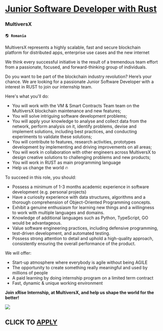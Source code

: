 # [Junior Software Developer with Rust](https://www.remotewlb.com/apply/junior-software-developer-with-rust)  
### MultiversX  
#### `🌎 Romania`  

MultiversX represents a highly scalable, fast and secure blockchain platform for distributed apps, enterprise use cases and the new internet

We think every successful initiative is the result of a tremendous team effort from a passionate, focused, and forward-thinking group of individuals.

Do you want to be part of the blockchain industry revolution? Here’s your chance. We are looking for a passionate Junior Software Developer with a interest in RUST to join our internship team.

  
  

Here's what you'll do:

  * You will work with the VM & Smart Contracts Team team on the MultiversX blockchain maintenance and new features; 
  * You will solve intriguing software development problems; 
  * You will apply your knowledge to analyse and collect data from the network, perform analysis on it, identify problems, devise and implement solutions, including best practices, and conducting experiments to validate these solutions; 
  * You will contribute to features, research activities, prototypes development by implementing and driving improvements on all areas; 
  * You will work in collaboration with other engineers across MultiversX to design creative solutions to challenging problems and new products; 
  * You will work in RUST as main programming language
  * Help us change the world 🔥

  
  

To succeed in this role, you should:

  * Possess a minimum of 1-3 months academic experience in software development (e.g. personal projects)
  * Have a curiosity experience with data structures, algorithms and a thorough comprehension of Object-Oriented Programming concepts.
  * Exhibit a genuine enthusiasm for learning new things and a willingness to work with multiple languages and domains.
  * Knowledge of additional languages such as Python, TypeScript, GO would be advantageous.
  * Value software engineering practices, including defensive programming, test-driven development, and automated testing.
  * Possess strong attention to detail and uphold a high-quality approach, consistently ensuring the overall performance of the product.

  
  

We will offer:

  * Start-up atmosphere where everybody is agile without being AGILE
  * The opportunity to create something really meaningful and used by millions of people
  * A paid learning by doing internship program on a limited term contract
  * Fast, dynamic & unique working environment

**Join xRise Internship, at MultiversX, and help us shape the world for the better!**

![](https://remotive.com/job/track/1901514/blank.gif?source=public_api)  
## CLICK TO [APPLY](https://www.remotewlb.com/apply/junior-software-developer-with-rust)

